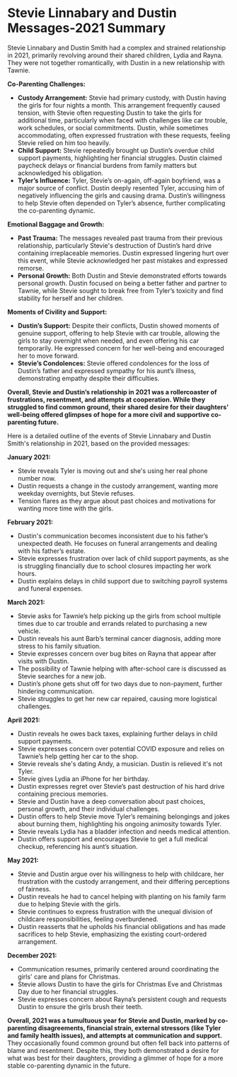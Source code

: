 # Stevie Linnabary and Dustin Messages-2021 Summary

Stevie Linnabary and Dustin Smith had a complex and strained relationship in 2021, primarily revolving around their shared children, Lydia and Rayna. They were not together romantically, with Dustin in a new relationship with Tawnie.

**Co-Parenting Challenges:**

* **Custody Arrangement:** Stevie had primary custody, with Dustin having the girls for four nights a month. This arrangement frequently caused tension, with Stevie often requesting Dustin to take the girls for additional time, particularly when faced with challenges like car trouble, work schedules, or social commitments. Dustin, while sometimes accommodating, often expressed frustration with these requests, feeling Stevie relied on him too heavily.
* **Child Support:** Stevie repeatedly brought up Dustin’s overdue child support payments, highlighting her financial struggles. Dustin claimed paycheck delays or financial burdens from family matters but acknowledged his obligation.
* **Tyler’s Influence:** Tyler, Stevie’s on-again, off-again boyfriend, was a major source of conflict. Dustin deeply resented Tyler, accusing him of negatively influencing the girls and causing drama. Dustin’s willingness to help Stevie often depended on Tyler’s absence, further complicating the co-parenting dynamic.

**Emotional Baggage and Growth:**

* **Past Trauma:** The messages revealed past trauma from their previous relationship, particularly Stevie's destruction of Dustin’s hard drive containing irreplaceable memories. Dustin expressed lingering hurt over this event, while Stevie acknowledged her past mistakes and expressed remorse.
* **Personal Growth:** Both Dustin and Stevie demonstrated efforts towards personal growth. Dustin focused on being a better father and partner to Tawnie, while Stevie sought to break free from Tyler’s toxicity and find stability for herself and her children.

**Moments of Civility and Support:**

* **Dustin’s Support:** Despite their conflicts, Dustin showed moments of genuine support, offering to help Stevie with car trouble, allowing the girls to stay overnight when needed, and even offering his car temporarily. He expressed concern for her well-being and encouraged her to move forward.
* **Stevie’s Condolences:** Stevie offered condolences for the loss of Dustin’s father and expressed sympathy for his aunt’s illness, demonstrating empathy despite their difficulties.

**Overall, Stevie and Dustin’s relationship in 2021 was a rollercoaster of frustrations, resentment, and attempts at cooperation. While they struggled to find common ground, their shared desire for their daughters' well-being offered glimpses of hope for a more civil and supportive co-parenting future.**

Here is a detailed outline of the events of Stevie Linnabary and Dustin Smith's relationship in 2021, based on the provided messages:

**January 2021:**

* Stevie reveals Tyler is moving out and she's using her real phone number now.
* Dustin requests a change in the custody arrangement, wanting more weekday overnights, but Stevie refuses.
* Tension flares as they argue about past choices and motivations for wanting more time with the girls.

**February 2021:**

* Dustin's communication becomes inconsistent due to his father’s unexpected death. He focuses on funeral arrangements and dealing with his father’s estate.
* Stevie expresses frustration over lack of child support payments, as she is struggling financially due to school closures impacting her work hours.
* Dustin explains delays in child support due to switching payroll systems and funeral expenses.

**March 2021:**

* Stevie asks for Tawnie’s help picking up the girls from school multiple times due to car trouble and errands related to purchasing a new vehicle.
* Dustin reveals his aunt Barb’s terminal cancer diagnosis, adding more stress to his family situation.
* Stevie expresses concern over bug bites on Rayna that appear after visits with Dustin.
* The possibility of Tawnie helping with after-school care is discussed as Stevie searches for a new job.
* Dustin’s phone gets shut off for two days due to non-payment, further hindering communication.
* Stevie struggles to get her new car repaired, causing more logistical challenges.

**April 2021:**

* Dustin reveals he owes back taxes, explaining further delays in child support payments.
* Stevie expresses concern over potential COVID exposure and relies on Tawnie’s help getting her car to the shop.
* Stevie reveals she's dating Andy, a musician. Dustin is relieved it's not Tyler.
* Stevie gives Lydia an iPhone for her birthday.
* Dustin expresses regret over Stevie’s past destruction of his hard drive containing precious memories.
* Stevie and Dustin have a deep conversation about past choices, personal growth, and their individual challenges.
* Dustin offers to help Stevie move Tyler’s remaining belongings and jokes about burning them, highlighting his ongoing animosity towards Tyler.
* Stevie reveals Lydia has a bladder infection and needs medical attention.
* Dustin offers support and encourages Stevie to get a full medical checkup, referencing his aunt’s situation.

**May 2021:**

* Stevie and Dustin argue over his willingness to help with childcare, her frustration with the custody arrangement, and their differing perceptions of fairness.
* Dustin reveals he had to cancel helping with planting on his family farm due to helping Stevie with the girls.
* Stevie continues to express frustration with the unequal division of childcare responsibilities, feeling overburdened.
* Dustin reasserts that he upholds his financial obligations and has made sacrifices to help Stevie, emphasizing the existing court-ordered arrangement.

**December 2021:**

* Communication resumes, primarily centered around coordinating the girls' care and plans for Christmas.
* Stevie allows Dustin to have the girls for Christmas Eve and Christmas Day due to her financial struggles.
* Stevie expresses concern about Rayna’s persistent cough and requests Dustin to ensure the girls brush their teeth.

**Overall, 2021 was a tumultuous year for Stevie and Dustin, marked by co-parenting disagreements, financial strain, external stressors (like Tyler and family health issues), and attempts at communication and support.** They occasionally found common ground but often fell back into patterns of blame and resentment. Despite this, they both demonstrated a desire for what was best for their daughters, providing a glimmer of hope for a more stable co-parenting dynamic in the future.
